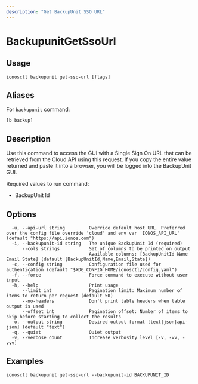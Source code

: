 ```yaml
---
description: "Get BackupUnit SSO URL"
---
```


# BackupunitGetSsoUrl

## Usage

```text
ionosctl backupunit get-sso-url [flags]
```

## Aliases

For `backupunit` command:

```text
[b backup]
```

## Description

Use this command to access the GUI with a Single Sign On URL that can be retrieved from the Cloud API using this request. If you copy the entire value returned and paste it into a browser, you will be logged into the BackupUnit GUI.

Required values to run command:

* BackupUnit Id

## Options

```text
  -u, --api-url string         Override default host URL. Preferred over the config file override 'cloud' and env var 'IONOS_API_URL' (default "https://api.ionos.com")
  -i, --backupunit-id string   The unique BackupUnit Id (required)
      --cols strings           Set of columns to be printed on output 
                               Available columns: [BackupUnitId Name Email State] (default [BackupUnitId,Name,Email,State])
  -c, --config string          Configuration file used for authentication (default "$XDG_CONFIG_HOME/ionosctl/config.yaml")
  -f, --force                  Force command to execute without user input
  -h, --help                   Print usage
      --limit int              Pagination limit: Maximum number of items to return per request (default 50)
      --no-headers             Don't print table headers when table output is used
      --offset int             Pagination offset: Number of items to skip before starting to collect the results
  -o, --output string          Desired output format [text|json|api-json] (default "text")
  -q, --quiet                  Quiet output
  -v, --verbose count          Increase verbosity level [-v, -vv, -vvv]
```

## Examples

```text
ionosctl backupunit get-sso-url --backupunit-id BACKUPUNIT_ID
```

